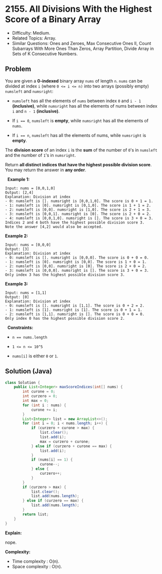 # 2155. All Divisions With the Highest Score of a Binary Array

- Difficulty: Medium.
- Related Topics: Array.
- Similar Questions: Ones and Zeroes, Max Consecutive Ones II, Count Subarrays With More Ones Than Zeros, Array Partition, Divide Array in Sets of K Consecutive Numbers.

## Problem

You are given a **0-indexed** binary array ```nums``` of length ```n```. ```nums``` can be divided at index ```i``` (where ```0 <= i <= n)``` into two arrays (possibly empty) ```numsleft``` and ```numsright```:


	
- ```numsleft``` has all the elements of ```nums``` between index ```0``` and ```i - 1``` **(inclusive)**, while ```numsright``` has all the elements of nums between index ```i``` and ```n - 1``` **(inclusive)**.
	
- If ```i == 0```, ```numsleft``` is **empty**, while ```numsright``` has all the elements of ```nums```.
	
- If ```i == n```, ```numsleft``` has all the elements of nums, while ```numsright``` is **empty**.


The **division score** of an index ```i``` is the **sum** of the number of ```0```'s in ```numsleft``` and the number of ```1```'s in ```numsright```.

Return ****all distinct indices** that have the **highest** possible **division score****. You may return the answer in **any order**.

 
**Example 1:**

```
Input: nums = [0,0,1,0]
Output: [2,4]
Explanation: Division at index
- 0: numsleft is []. numsright is [0,0,1,0]. The score is 0 + 1 = 1.
- 1: numsleft is [0]. numsright is [0,1,0]. The score is 1 + 1 = 2.
- 2: numsleft is [0,0]. numsright is [1,0]. The score is 2 + 1 = 3.
- 3: numsleft is [0,0,1]. numsright is [0]. The score is 2 + 0 = 2.
- 4: numsleft is [0,0,1,0]. numsright is []. The score is 3 + 0 = 3.
Indices 2 and 4 both have the highest possible division score 3.
Note the answer [4,2] would also be accepted.
```

**Example 2:**

```
Input: nums = [0,0,0]
Output: [3]
Explanation: Division at index
- 0: numsleft is []. numsright is [0,0,0]. The score is 0 + 0 = 0.
- 1: numsleft is [0]. numsright is [0,0]. The score is 1 + 0 = 1.
- 2: numsleft is [0,0]. numsright is [0]. The score is 2 + 0 = 2.
- 3: numsleft is [0,0,0]. numsright is []. The score is 3 + 0 = 3.
Only index 3 has the highest possible division score 3.
```

**Example 3:**

```
Input: nums = [1,1]
Output: [0]
Explanation: Division at index
- 0: numsleft is []. numsright is [1,1]. The score is 0 + 2 = 2.
- 1: numsleft is [1]. numsright is [1]. The score is 0 + 1 = 1.
- 2: numsleft is [1,1]. numsright is []. The score is 0 + 0 = 0.
Only index 0 has the highest possible division score 2.
```

 
**Constraints:**


	
- ```n == nums.length```
	
- ```1 <= n <= 10^5```
	
- ```nums[i]``` is either ```0``` or ```1```.



## Solution (Java)

```java
class Solution {
    public List<Integer> maxScoreIndices(int[] nums) {
        int curone = 0;
        int curzero = 0;
        int max = 0;
        for (int i : nums) {
            curone += i;
        }
        List<Integer> list = new ArrayList<>();
        for (int i = 0; i < nums.length; i++) {
            if (curzero + curone > max) {
                list.clear();
                list.add(i);
                max = curzero + curone;
            } else if (curzero + curone == max) {
                list.add(i);
            }
            if (nums[i] == 1) {
                curone--;
            } else {
                curzero++;
            }
        }
        if (curzero > max) {
            list.clear();
            list.add(nums.length);
        } else if (curzero == max) {
            list.add(nums.length);
        }
        return list;
    }
}
```

**Explain:**

nope.

**Complexity:**

* Time complexity : O(n).
* Space complexity : O(n).
